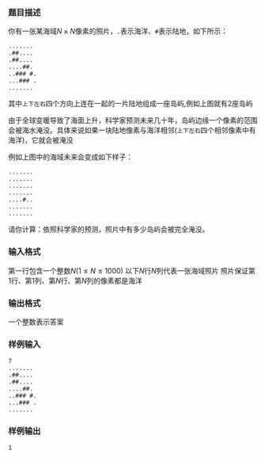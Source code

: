 ### 题目描述
你有一张某海域$N \times N$像素的照片，`.`表示海洋、`#`表示陆地，如下所示：
```
.......
.##....
.##....
....##.
..### #.
...### .
.......
```
其中`上下左右`四个方向上连在一起的一片陆地组成一座岛屿,例如上图就有$2$座岛屿

由于全球变暖导致了海面上升，科学家预测未来几十年，岛屿边缘一个像素的范围会被海水淹没。具体来说如果一块陆地像素与海洋相邻(`上下左右`四个相邻像素中有海洋)，它就会被淹没

例如上图中的海域未来会变成如下样子：
```
.......
.......
.......
.......
....#..
.......
.......
```
请你计算：依照科学家的预测，照片中有多少岛屿会被完全淹没。

### 输入格式
第一行包含一个整数$N(1 \leq N \leq 1000)$
以下$N$行$N$列代表一张海域照片
照片保证第$1$行、第$1$列、第$N$行、第$N$列的像素都是海洋
### 输出格式
一个整数表示答案
### 样例输入
```
7
.......
.##....
.##....
....##.
..### #.
...### .
.......
```
### 样例输出
```
1
```